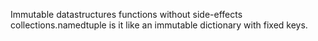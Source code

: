 Immutable datastructures
functions without side-effects
collections.namedtuple is it like an immutable dictionary with fixed keys.


